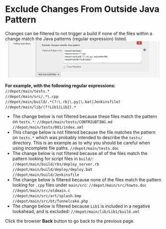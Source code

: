 ﻿# Exclude Changes From Outside Java Pattern
Changes can be filtered to not trigger a build if none of the files within a change match the Java patterns (regular expression) listed.
![Exclude Changes From Outside Java Pattern](images/pollbuildfilterexcjavapattern.png)

**For example, with the following regular expressions:**  
`//depot/main/tests.*`  
`//depot/main/src/.*\.cpp`  
`//depot/main/build/.*(?:\.rb|\.py|\.bat|Jenkinsfile)`  
`//depot/main/lib/(?!Lib1|Lib2).*`  
 - The change below is not filtered because these files match the pattern on `tests.*`:
   `//depot/main/tests/CONTRIUBTING.md`   
   `//depot/main/tests/001/index.xml`   
 - This change below is not filtered because the file matches the pattern on `tests.*` which was probably intended to describe the  `tests/` directory. This is an example as to why you should be careful when using incomplete file paths.
`//depot/main/tests.doc`
- The change below is not filtered because all of the files match the pattern looking for script files in `build/`:
   `//depot/main/build/rbs/deploy_server.rb`   
   `//depot/main/build/deploy/deploy.bat`   
   `//depot/main/build/Jenkinsfile`   
- The change below is filtered because none of the files match the pattern looking for `.cpp` files under `main/src`:
   `//depot/main/src/howto.doc`   
   `//depot/main/src/oldmain.c`   
   `//depot/main/src/art/splash.bmp`   
   `//depot/main/src/bt/funnelcake.php`   
- The change below is filtered because `Lib1` is included in a negative lookahead, and is excluded:
`//depot/main/lib/Lib1/build.xml`

Click the browser **Back** button to go back to the previous page. 
